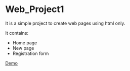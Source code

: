 # Web_Project1

It is a simple project to create web pages using html only.

It contains:
- Home page
- New page
- Registration form

[Demo](https://replit.com/@Siddharthsing13/Webproject1#form.html)
